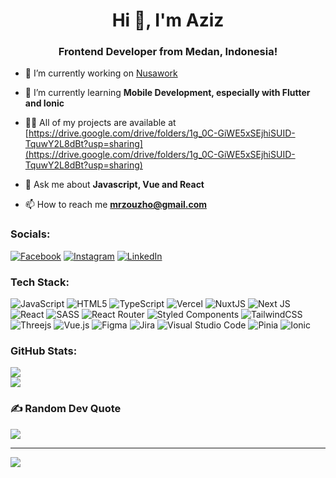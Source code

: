 <h1 align="center">Hi 👋, I'm Aziz</h1>
<h3 align="center">Frontend Developer from Medan, Indonesia!</h3>

- 🔭 I’m currently working on [Nusawork](https://nusawork.com/)

- 🌱 I’m currently learning **Mobile Development, especially with Flutter and Ionic**

- 👨‍💻 All of my projects are available at [https://drive.google.com/drive/folders/1g_0C-GiWE5xSEjhiSUID-TquwY2L8dBt?usp=sharing](https://drive.google.com/drive/folders/1g_0C-GiWE5xSEjhiSUID-TquwY2L8dBt?usp=sharing)

- 💬 Ask me about **Javascript, Vue and React**

- 📫 How to reach me **mrzouzho@gmail.com**


### Socials:
[![Facebook](https://img.shields.io/badge/Facebook-%231877F2.svg?logo=Facebook&logoColor=white)](https://facebook.com/blv.rinz) [![Instagram](https://img.shields.io/badge/Instagram-%23E4405F.svg?logo=Instagram&logoColor=white)](https://instagram.com/mraiz_) [![LinkedIn](https://img.shields.io/badge/LinkedIn-%230077B5.svg?logo=linkedin&logoColor=white)](https://linkedin.com/in/mraiz) 

### Tech Stack:
![JavaScript](https://img.shields.io/badge/javascript-%23323330.svg?style=flat&logo=javascript&logoColor=%23F7DF1E) ![HTML5](https://img.shields.io/badge/html5-%23E34F26.svg?style=flat&logo=html5&logoColor=white) ![TypeScript](https://img.shields.io/badge/typescript-%23007ACC.svg?style=flat&logo=typescript&logoColor=white) ![Vercel](https://img.shields.io/badge/vercel-%23000000.svg?style=flat&logo=vercel&logoColor=white) ![NuxtJS](https://img.shields.io/badge/Nuxt-black?style=flat&logo=nuxt.js&logoColor=white) ![Next JS](https://img.shields.io/badge/Next-black?style=flat&logo=next.js&logoColor=white) ![React](https://img.shields.io/badge/react-%2320232a.svg?style=flat&logo=react&logoColor=%2361DAFB) ![SASS](https://img.shields.io/badge/SASS-hotpink.svg?style=flat&logo=SASS&logoColor=white) ![React Router](https://img.shields.io/badge/React_Router-CA4245?style=flat&logo=react-router&logoColor=white) ![Styled Components](https://img.shields.io/badge/styled--components-DB7093?style=flat&logo=styled-components&logoColor=white) ![TailwindCSS](https://img.shields.io/badge/tailwindcss-%2338B2AC.svg?style=flat&logo=tailwind-css&logoColor=white) ![Threejs](https://img.shields.io/badge/threejs-black?style=flat&logo=three.js&logoColor=white) ![Vue.js](https://img.shields.io/badge/vuejs-%2335495e.svg?style=flat&logo=vuedotjs&logoColor=%234FC08D) 	![Figma](https://img.shields.io/badge/figma-%23F24E1E.svg?style=flat&logo=figma&logoColor=white) ![Jira](https://img.shields.io/badge/jira-%230A0FFF.svg?style=flat&logo=jira&logoColor=white) ![Visual Studio Code](https://img.shields.io/badge/Visual%20Studio%20Code-%23323330.svg?style=flat&logo=visual%20studio%20code&logoColor=blue) ![Pinia](https://img.shields.io/badge/Pinia-%f7d336.svg?style=flat&logo=Pinia&logoColor=f7d336) ![Ionic](https://img.shields.io/badge/Ionic-%230A0FFF.svg?style=flat&logo=ionic&logoColor=white)


### GitHub Stats:
![](https://github-readme-stats.vercel.app/api?username=mraiz&theme=dark&hide_border=true&include_all_commits=true&count_private=true)<br/>
![](https://github-readme-streak-stats.herokuapp.com/?user=mraiz&theme=dark&hide_border=true)

### ✍️ Random Dev Quote
![](https://quotes-github-readme.vercel.app/api?type=horizontal&theme=tokyonight)

---
[![](https://visitcount.itsvg.in/api?id=mraiz&icon=2&color=1)](https://visitcount.itsvg.in)

<!-- Proudly created with GPRM ( https://gprm.itsvg.in ) -->
